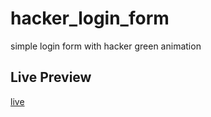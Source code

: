 # hacker_login_form
simple login form with hacker green animation

## Live Preview

[live](https://hackerloginform.netlify.app/)

